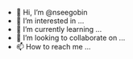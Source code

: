 - 👋 Hi, I’m @nseegobin
- 👀 I’m interested in ...
- 🌱 I’m currently learning ...
- 💞️ I’m looking to collaborate on ...
- 📫 How to reach me ...

<!---
nseegobin/nseegobin is a ✨ special ✨ repository because its `README.md` (this file) appears on your GitHub profile.
You can click the Preview link to take a look at your changes.
--->
